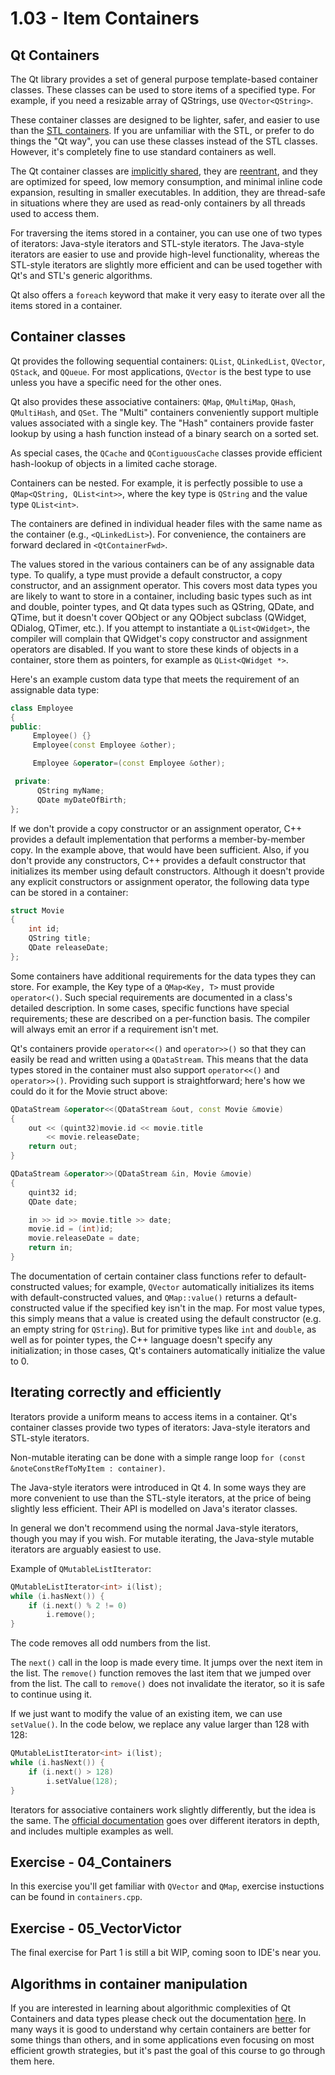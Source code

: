 # 1.03 - Item Containers

## Qt Containers

The Qt library provides a set of general purpose template-based container classes. These classes can be used to store items of a specified type. For example, if you need a resizable array of QStrings, use `QVector<QString>`.

These container classes are designed to be lighter, safer, and easier to use than the [STL containers](http://www.cplusplus.com/reference/stl/). If you are unfamiliar with the STL, or prefer to do things the "Qt way", you can use these classes instead of the STL classes. However, it's completely fine to use standard containers as well.  

The Qt container classes are [implicitly shared](https://doc.qt.io/qt-5/implicit-sharing.html), they are [reentrant](https://doc.qt.io/qt-5/threads-reentrancy.html), and they are optimized for speed, low memory consumption, and minimal inline code expansion, resulting in smaller executables. In addition, they are thread-safe in situations where they are used as read-only containers by all threads used to access them.

For traversing the items stored in a container, you can use one of two types of iterators: Java-style iterators and STL-style iterators. The Java-style iterators are easier to use and provide high-level functionality, whereas the STL-style iterators are slightly more efficient and can be used together with Qt's and STL's generic algorithms.

Qt also offers a `foreach` keyword that make it very easy to iterate over all the items stored in a container.

## Container classes

Qt provides the following sequential containers: `QList`, `QLinkedList`, `QVector`, `QStack`, and `QQueue`. For most applications, `QVector` is the best type to use unless you have a specific need for the other ones.

Qt also provides these associative containers: `QMap`, `QMultiMap`, `QHash`, `QMultiHash`, and `QSet`. The "Multi" containers conveniently support multiple values associated with a single key. The "Hash" containers provide faster lookup by using a hash function instead of a binary search on a sorted set.

As special cases, the `QCache` and `QContiguousCache` classes provide efficient hash-lookup of objects in a limited cache storage.

Containers can be nested. For example, it is perfectly possible to use a `QMap<QString, QList<int>>`, where the key type is `QString` and the value type `QList<int>`.

The containers are defined in individual header files with the same name as the container (e.g., `<QLinkedList>`). For convenience, the containers are forward declared in `<QtContainerFwd>`.

The values stored in the various containers can be of any assignable data type. To qualify, a type must provide a default constructor, a copy constructor, and an assignment operator. This covers most data types you are likely to want to store in a container, including basic types such as int and double, pointer types, and Qt data types such as QString, QDate, and QTime, but it doesn't cover QObject or any QObject subclass (QWidget, QDialog, QTimer, etc.). If you attempt to instantiate a `QList<QWidget>`, the compiler will complain that QWidget's copy constructor and assignment operators are disabled. If you want to store these kinds of objects in a container, store them as pointers, for example as `QList<QWidget *>`.

Here's an example custom data type that meets the requirement of an assignable data type:

```cpp
class Employee
{
public:
     Employee() {}
     Employee(const Employee &other);

     Employee &operator=(const Employee &other);

 private:
      QString myName;
      QDate myDateOfBirth;
};
```

If we don't provide a copy constructor or an assignment operator, C++ provides a default implementation that performs a member-by-member copy. In the example above, that would have been sufficient. Also, if you don't provide any constructors, C++ provides a default constructor that initializes its member using default constructors. Although it doesn't provide any explicit constructors or assignment operator, the following data type can be stored in a container:

```cpp
struct Movie
{
    int id;
    QString title;
    QDate releaseDate;
};
```

Some containers have additional requirements for the data types they can store. For example, the Key type of a `QMap<Key, T>` must provide `operator<()`. Such special requirements are documented in a class's detailed description. In some cases, specific functions have special requirements; these are described on a per-function basis. The compiler will always emit an error if a requirement isn't met.

Qt's containers provide `operator<<()` and `operator>>()` so that they can easily be read and written using a `QDataStream`. This means that the data types stored in the container must also support `operator<<()` and `operator>>()`. Providing such support is straightforward; here's how we could do it for the Movie struct above:

```cpp
QDataStream &operator<<(QDataStream &out, const Movie &movie)
{
    out << (quint32)movie.id << movie.title
        << movie.releaseDate;
    return out;
}

QDataStream &operator>>(QDataStream &in, Movie &movie)
{
    quint32 id;
    QDate date;

    in >> id >> movie.title >> date;
    movie.id = (int)id;
    movie.releaseDate = date;
    return in;
}
```

The documentation of certain container class functions refer to default-constructed values; for example, `QVector` automatically initializes its items with default-constructed values, and `QMap::value()` returns a default-constructed value if the specified key isn't in the map. For most value types, this simply means that a value is created using the default constructor (e.g. an empty string for `QString`). But for primitive types like `int` and `double`, as well as for pointer types, the C++ language doesn't specify any initialization; in those cases, Qt's containers automatically initialize the value to 0.

## Iterating correctly and efficiently

Iterators provide a uniform means to access items in a container. Qt's container classes provide two types of iterators: Java-style iterators and STL-style iterators.

Non-mutable iterating can be done with a simple range loop `for (const &noteConstRefToMyItem : container)`.

The Java-style iterators were introduced in Qt 4. In some ways they are more convenient to use than the STL-style iterators, at the price of being slightly less efficient. Their API is modelled on Java's iterator classes.

In general we don't recommend using the normal Java-style iterators, though you may if you wish. For mutable iterating, the Java-style mutable iterators are arguably easiest to use.

Example of `QMutableListIterator`:

```cpp
QMutableListIterator<int> i(list);
while (i.hasNext()) {
    if (i.next() % 2 != 0)
        i.remove();
}
```

The code removes all odd numbers from the list. 

The `next()` call in the loop is made every time. It jumps over the next item in the list. The `remove()` function removes the last item that we jumped over from the list. The call to `remove()` does not invalidate the iterator, so it is safe to continue using it. 

If we just want to modify the value of an existing item, we can use `setValue()`. In the code below, we replace any value larger than 128 with 128:

```cpp
QMutableListIterator<int> i(list);
while (i.hasNext()) {
    if (i.next() > 128)
        i.setValue(128);
}
```

Iterators for associative containers work slightly differently, but the idea is the same. The [official documentation](http://doc.qt.io/qt-5/containers.html#the-iterator-classes) goes over different iterators in depth, and includes multiple examples as well.


## Exercise - 04_Containers

In this exercise you'll get familiar with `QVector` and `QMap`, exercise instuctions can be found in `containers.cpp`.

## Exercise - 05_VectorVictor

The final exercise for Part 1 is still a bit WIP, coming soon to IDE's near you.

## Algorithms in container manipulation

If you are interested in learning about algorithmic complexities of Qt Containers and data types please check out the documentation [here](http://doc.qt.io/qt-5/containers.html#algorithmic-complexity). In many ways it is good to understand why certain containers are better for some things than others, and in some applications even focusing on most efficient growth strategies, but it's past the goal of this course to go through them here.

